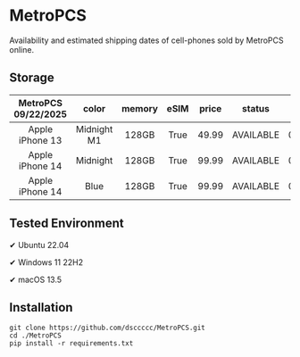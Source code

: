 # MetroPCS
Availability and estimated shipping dates of cell-phones sold by MetroPCS online.
## Storage
|MetroPCS 09/22/2025|color|memory|eSIM|price|status|shipping from|shipping to|
|:--:|:--:|:--:|:--:|:--:|:--:|:--:|:--:|
|Apple iPhone 13|Midnight M1|128GB|True|49.99|AVAILABLE|09/22/2025|09/26/2025|
|Apple iPhone 14|Midnight|128GB|True|99.99|AVAILABLE|09/22/2025|09/26/2025|
|Apple iPhone 14|Blue|128GB|True|99.99|AVAILABLE|09/22/2025|09/26/2025|

## Tested Environment
✔ Ubuntu 22.04

✔ Windows 11 22H2

✔ macOS 13.5
## Installation
```
git clone https://github.com/dsccccc/MetroPCS.git
cd ./MetroPCS
pip install -r requirements.txt
```
